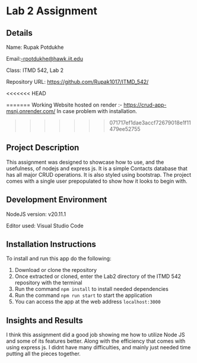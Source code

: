 # Lab 2 Assignment
## Details
Name: Rupak Potdukhe

Email:-rpotdukhe@hawk.iit.edu

Class: ITMD 542, Lab 2

Repository URL: https://github.com/Rupak1017/ITMD_542/

<<<<<<< HEAD

=======
Working Website hosted on render :- https://crud-app-msnj.onrender.com/
In case problem with installation.
>>>>>>> 071717ef1dae3accf72679018e1f11479ee52755

## Project Description
This assignment was designed to showcase how to use, and the usefulness, of nodejs and express js.
It is a simple Contacts database that has all major CRUD operations.
It is also styled using bootstrap.
The project comes with a single user prepopulated to show how it looks to begin with.

## Development Environment
NodeJS version: v20.11.1

Editor used: Visual Studio Code

## Installation Instructions
To install and run this app do the following:
1. Download or clone the repository
2. Once extracted or cloned, enter the Lab2 directory of the ITMD 542 repository with the terminal
3. Run the command `npm install` to install needed dependencies
4. Run the command `npm run start` to start the application
5. You can access the app at the web address `localhost:3000`

## Insights and Results 
I think this assignment did a good job showing me how to utilize Node JS and some of its features better. Along with the efficiency that comes with using express js.
I didnt have many difficulties, and mainly just needed time putting all the pieces together.

